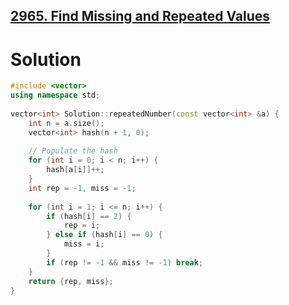 ## [2965. Find Missing and Repeated Values](https://leetcode.com/problems/find-missing-and-repeated-values/description/)
# Solution
```cpp
#include <vector>
using namespace std;
 
vector<int> Solution::repeatedNumber(const vector<int> &a) {
    int n = a.size();
    vector<int> hash(n + 1, 0);
 
    // Populate the hash
    for (int i = 0; i < n; i++) {
        hash[a[i]]++;
    }
    int rep = -1, miss = -1;
 
    for (int i = 1; i <= n; i++) {
        if (hash[i] == 2) {
            rep = i; 
        } else if (hash[i] == 0) {
            miss = i;
        }
        if (rep != -1 && miss != -1) break;
    }
    return {rep, miss};
}
```
